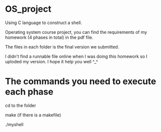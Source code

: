 # OS_project

 Using C language to construct a shell.

 Operating system course project, you can find the requirements of my homework (4 phases in total) in the pdf file. 

 The files in each folder is the final version we submitted.
 
 I didn't find a runnable file online when I was doing this homework so I uploded my version. I hope it help you well ^_^


# The commands you need to execute each phase
 
 cd to the folder
 
 make (if there is a makefile)
 
 ./myshell
